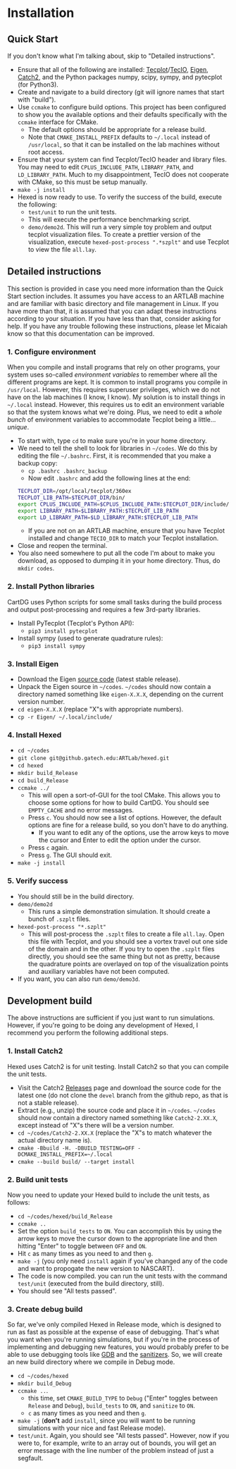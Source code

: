 # Installation

## Quick Start
If you don't know what I'm talking about, skip to "Detailed instructions".
* Ensure that all of the following are installed:
  [Tecplot](https://www.tecplot.com/)/[TecIO](https://www.tecplot.com/products/tecio-library/),
  [Eigen](https://eigen.tuxfamily.org/), [Catch2](https://github.com/catchorg/Catch2),
  and the Python packages numpy, scipy, sympy, and pytecplot (for Python3).
* Create and navigate to a build directory (git will ignore names that start with "build").
* Use `ccmake` to configure build options.
  This project has been configured to show you the available options and their defaults specifically with the `ccmake` interface for CMake.
  * The default options should be appropriate for a release build.
  * Note that `CMAKE_INSTALL_PREFIX` defaults to `~/.local` instead of `/usr/local`, so that it can be installed on the lab machines without root access.
* Ensure that your system can find Tecplot/TecIO header and library files. You may need to edit `CPLUS_INCLUDE_PATH`, `LIBRARY_PATH`, and `LD_LIBRARY_PATH`.
  Much to my disappointment, TecIO does not cooperate with CMake, so this must be setup manually.
* `make -j install`
* Hexed is now ready to use. To verify the success of the build, execute the following:
  * `test/unit` to run the unit tests.
  * This will execute the performance benchmarking script.
  * `demo/demo2d`. This will run a very simple toy problem and output tecplot visualization files.
    To create a prettier version of the visualization, execute `hexed-post-process ".*szplt"` and use Tecplot to view the file `all.lay`.

## Detailed instructions
This section is provided in case you need more information than the Quick Start section includes. It assumes you have access to an ARTLAB
machine and are familiar with basic directory and file management in Linux. If you have more than that, it is assumed that you can adapt these
instructions according to your situation. If you have less than that, consider asking for help. If you have any trouble following these instructions,
please let Micaiah know so that this documentation can be improved.

### 1. Configure environment
When you compile and install programs that rely on other programs,
your system uses so-called *environment variables* to remember where all the different programs are kept.
It is common to install programs you compile in `/usr/local`.
However, this requires superuser privileges, which we do not have on the lab machines (I know, I know).
My solution is to install things in `~/.local` instead.
However, this requires us to edit an environment variable so that the system knows what we're doing.
Plus, we need to edit a *whole bunch* of environment variables to accommodate Tecplot being a little... *unique*.
* To start with, type `cd` to make sure you're in your home directory.
* We need to tell the shell to look for libraries in `~/codes`. We do this by editing the file `~/.bashrc`. First,
  it is recommended that you make a backup copy:
  * `cp .bashrc .bashrc_backup`
  * Now edit `.bashrc` and add the following lines at the end:
  ```bash
  TECPLOT_DIR=/opt/local/tecplot/360ex
  TECPLOT_LIB_PATH=$TECPLOT_DIR/bin/
  export CPLUS_INCLUDE_PATH=$CPLUS_INCLUDE_PATH:$TECPLOT_DIR/include/:~/.local/include/
  export LIBRARY_PATH=$LIBRARY_PATH:$TECPLOT_LIB_PATH
  export LD_LIBRARY_PATH=$LD_LIBRARY_PATH:$TECPLOT_LIB_PATH
  ```
    * If you are not on an ARTLAB machine, ensure that you have Tecplot installed and change `TECIO_DIR` to match your Tecplot installation.
* Close and reopen the terminal.
* You also need somewhere to put all the code I'm about to make you download, as opposed to dumping it in your home directory.
  Thus, do `mkdir codes`.

### 2. Install Python libraries
CartDG uses Python scripts for some small tasks during the build process and output post-processing and requires
a few 3rd-party libraries.
* Install PyTecplot (Tecplot's Python API):
  * `pip3 install pytecplot`
* Install sympy (used to generate quadrature rules):
  * `pip3 install sympy`
### 3. Install Eigen
* Download the Eigen [source code](http://eigen.tuxfamily.org/index.php?title=Main_Page#Download) (latest stable release).
* Unpack the Eigen source in `~/codes`. `~/codes` should now contain a directory named something like `eigen-X.X.X`, depending on the
  current version number.
* `cd eigen-X.X.X` (replace "X"s with appropriate numbers).
* `cp -r Eigen/ ~/.local/include/`
### 4. Install Hexed
  * `cd ~/codes`
  * `git clone git@github.gatech.edu:ARTLab/hexed.git`
  * `cd hexed`
  * `mkdir build_Release`
  * `cd build_Release`
  * `ccmake ../`
    * This will open a sort-of-GUI for the tool CMake. This allows you to choose some options for how to build CartDG. You should see `EMPTY_CACHE`
      and no error messages.
    * Press `c`. You should now see a list of options. However, the default options are fine for a release build, so you don't have to do anything.
      * If you want to edit any of the options, use the arrow keys to move the cursor and Enter to edit the option under the cursor.
    * Press `c` again.
    * Press `g`. The GUI should exit.
  * `make -j install`
### 5. Verify success
*  You should still be in the build directory.
* `demo/demo2d`
  * This runs a simple demonstration simulation. It should create a bunch of `.szplt` files.
* `hexed-post-process "*.szplt"`
  * This will post-process the `.szplt` files to create a file `all.lay`. Open this file with Tecplot, and you should see
    a vortex travel out one side of the domain and in the other. If you try to open the `.szplt` files directly, you should see the same
    thing but not as pretty, because the quadrature points are overlayed on top of the visualization points and auxiliary variables have not been computed.
* If you want, you can also run `demo/demo3d`.

## Development build
The above instructions are sufficient if you just want to run simulations.
However, if you're going to be doing any development of Hexed, I recommend you perform the following additional steps.

### 1. Install Catch2
Hexed uses Catch2 is for unit testing. Install Catch2 so that you can compile the unit tests.
* Visit the Catch2 [Releases](https://github.com/catchorg/Catch2/releases) page and download the source code
  for the latest one (do not clone the `devel` branch from the github repo, as that is not a stable release).
* Extract (e.g., unzip) the source code and place it in `~/codes`. `~/codes` should now contain a directory named something like `Catch2-2.XX.X`,
  except instead of "X"s there will be a version number.
* `cd ~/codes/Catch2-2.XX.X` (replace the "X"s to match whatever the actual directory name is).
* `cmake -Bbuild -H. -DBUILD_TESTING=OFF -DCMAKE_INSTALL_PREFIX=~/.local`
* `cmake --build build/ --target install`

### 2. Build unit tests
Now you need to update your Hexed build to include the unit tests, as follows:
* `cd ~/codes/hexed/build_Release`
* `ccmake ..`
* Set the option `build_tests` to `ON`.
  You can accomplish this by using the arrow keys to move the cursor down to the appropriate line and then hitting "Enter" to toggle between `OFF` and `ON`.
* Hit `c` as many times as you need to and then `g`.
* `make -j` (you only need `install` again if you've changed any of the code and want to propogate the new version to NASCART).
* The code is now compiled. you can run the unit tests with the command `test/unit` (executed from the build directory, still).
* You should see "All tests passed".

### 3. Create debug build
So far, we've only compiled Hexed in Release mode, which is designed to run as fast as possible at the expense of ease of debugging.
That's what you want when you're running simulations, but if you're in the process of implementing and debugging new features,
you would probably prefer to be able to use debugging tools like [GDB](https://www.sourceware.org/gdb/) and the [sanitizers](https://gcc.gnu.org/onlinedocs/gcc/Instrumentation-Options.html).
So, we will create an new build directory where we compile in Debug mode.
* `cd ~/codes/hexed`
* `mkdir build_Debug`
* `ccmake ..`.
  * this time, set `CMAKE_BUILD_TYPE` to `Debug` ("Enter" toggles between `Release` and `Debug`),
    `build_tests` to `ON`, and `sanitize` to `ON`.
  * `c` as many times as you need and then `g`.
* `make -j` (**don't** add `install`, since you will want to be running simulations with your nice and fast Release mode).
* `test/unit`. Again, you should see "All tests passed".
   However, now if you were to, for example, write to an array out of bounds, you will get an error message with the line number of the problem
   instead of just a segfault.
